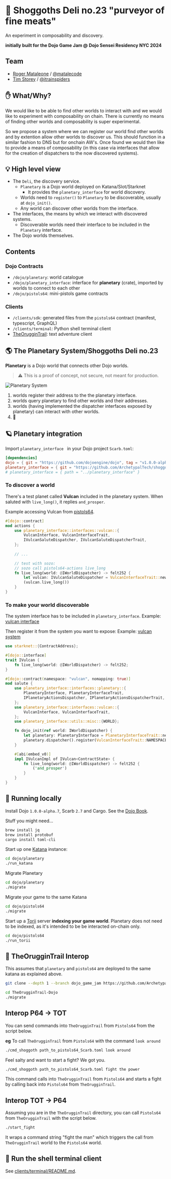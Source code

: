 # :octopus: Shoggoths Deli no.23 "purveyor of fine meats"

An experiment in composability and discovery.

**initially built for the Dojo Game Jam @ Dojo Sensei Residency NYC 2024**

## Team

* [Roger Mataleone](https://github.com/rsodre) / [@matalecode](https://x.com/matalecode)
* [Tim Storey](https://github.com/lbdl) / [@itrainspiders](https://x.com/itrainspiders)


## :raised_hand: What/Why?

We would like to be able to find other worlds to interact with and we would like to experiment with composability on chain.
There is currently no means of finding other worlds and composability is super experimental.

So we propose a system where we can register our world find other worlds and by extention allow other worlds to discover us.
This should function in a similar fashion to DNS but for onchain AW's. Once found we would then like to provide a means of composability (in this case via interfaces that allow for the creation of dispatchers to the now discovered systems).

## :bulb: High level view

* The `Deli`, the discovery service.
  * `Planetary` is a Dojo world deployed on Katana/Slot/Starknet
    * It provides the `planetary_interface` for world discovery.
  * Worlds need to `register()` to `Planetary` to be discoverable, usually at `dojo_init()`.
  * Any world can discover other worlds from the interface.
* The interfaces, the means by which we interact with discovered systems.
  * Discoverable worlds need their interface to be included in the `Planetary` interface.
* The Dojo worlds themselves.




## Contents
### Dojo Contracts

* `/dojo/planetary`: world catalogue
* `/dojo/planetary_interface`: interface for **planetary** (crate), imported by worlds to connect to each other
* `/dojo/pistols64`: mini-pistols game contracts

### Clients

* `/clients/sdk`: generated files from the `pistols64` contract (manifest, typescript, GraphQL)
* `/clients/terminal`: Python shell terminal client
* [TheOrugginTrail](https://github.com/ArchetypalTech/TheOrugginTrail-DoJo): text adventure client

## 🌎 The Planetary System/Shoggoths Deli no.23

**Planetary** is a Dojo world that connects other Dojo worlds.

> ⚠️ This is a proof of concept, not secure, not meant for production.


<!-- Things to do and consider for future developments:

* Some protection around who can register and unregister worlds. Adding the worlds class hashes to the interface and checking the caller class hash matches it.
 -->

![Planetary System](images/graph.png)

1. worlds register their address to the the planetary interface.
2. worlds query planetary to find other worlds and their addresses.
3. worlds (having implemented the dispatcher interfaces exposed by planetary) can interact with other worlds.
4. :bacon:

## 🪐 Planetary integration

Import `planetary_interface ` in your Dojo project `Scarb.toml`:

```toml
[dependencies]
dojo = { git = "https://github.com/dojoengine/dojo", tag = "v1.0.0-alpha.7" }
planetary_interface = { git = "https://github.com/ArchetypalTech/shoggoths-planetary-deli", branch = "main" }
# planetary_interface = { path = "../planetary_interface" }
```


### To discover a world

There's a test planet called **Vulcan** included in the planetary system. When saluted with `live_long()`, it replies `and_prosper`.

Example accessing Vulcan from [pistols64](/dojo/pistols64/src/systems/action.cairo).

```rust
#[dojo::contract]
mod actions {
    use planetary_interface::interfaces::vulcan::{
        VulcanInterface, VulcanInterfaceTrait,
        IVulcanSaluteDispatcher, IVulcanSaluteDispatcherTrait,
    };
    
    // ...

    // test with sozo:
    // sozo call pistols64-actions live_long
    fn live_long(world: @IWorldDispatcher) -> felt252 {
        let vulcan: IVulcanSaluteDispatcher = VulcanInterfaceTrait::new().dispatcher();
        (vulcan.live_long())
    }
}

```


### To make your world discoverable

The system interface has to be included in `planetary_interface`.
Example: [vulcan interface](/dojo/planetary_interface/src/interfaces/vulcan.cairo)

Then register it from the system you want to expose:
Example: [vulcan system](/dojo/planetary_interface/src/systems/vulcan.cairo)

```rust
use starknet::{ContractAddress};

#[dojo::interface]
trait IVulcan {
    fn live_long(world: @IWorldDispatcher) -> felt252;
}

#[dojo::contract(namespace: "vulcan", nomapping: true)]
mod salute {
    use planetary_interface::interfaces::planetary::{
        PlanetaryInterface, PlanetaryInterfaceTrait,
        IPlanetaryActionsDispatcher, IPlanetaryActionsDispatcherTrait,
    };
    use planetary_interface::interfaces::vulcan::{
        VulcanInterface, VulcanInterfaceTrait,
    };
    use planetary_interface::utils::misc::{WORLD};

    fn dojo_init(ref world: IWorldDispatcher) {
        let planetary: PlanetaryInterface = PlanetaryInterfaceTrait::new();
        planetary.dispatcher().register(VulcanInterfaceTrait::NAMESPACE, world.contract_address);
    }

    #[abi(embed_v0)]
    impl IVulcanImpl of IVulcan<ContractState> {
        fn live_long(world: @IWorldDispatcher) -> felt252 {
            ('and_prosper')
        }
    }
}

```


## 🚀 Running locally

Install Dojo `1.0.0-alpha.7`, Scarb `2.7` and Cargo. See the [Dojo Book](https://book.dojoengine.org/getting-started/).

Stuff you might need...

```sh
brew install jq
brew install protobuf
cargo install toml-cli
```

Start up one [Katana](https://book.dojoengine.org/toolchain/katana) instance:

```sh
cd dojo/planetary
./run_katana
```

Migrate Planetary

```sh
cd dojo/planetary
./migrate
```

Migrate your game to the same Katana

```sh
cd dojo/pistols64
./migrate
```

Start up a [Torii](https://book.dojoengine.org/toolchain/torii) server **indexing your game world**. Planetary does not need to be indexed, as it's intended to be be interacted on-chain only.

```sh
cd dojo/pistols64
./run_torii
```


## 🐙 TheOrugginTrail Interop

This assumes that `planetary` and `pistols64` are deployed to the same katana as explained above.

```sh
git clone --depth 1 --branch dojo_game_jam https://github.com/ArchetypalTech/TheOrugginTrail-DoJo.git 
```

```sh
cd TheOrugginTrail-Dojo
./migrate
```
## Interop P64 -> TOT
You can send commands into `TheOrugginTrail` from `Pistols64` from the script below.

__eg__ To call `TheOrugginTrail` from `Pistols64` with the command `look around`

```sh
./cmd_shoggoth path_to_pistols64_Scarb.toml look around
```

Feel salty and want to start a fight? We got you.

```sh
./cmd_shoggoth path_to_pistols64_Scarb.toml fight the power
```

This command calls into `TheOrugginTrail` from `Pistols64` and starts a fight by calling back into `Pistols64` from `TheOrugginTrail`.

## Interop TOT -> P64

Assuming you are in the `TheOrugginTrail` directory, you can call `Pistols64` from `TheOrugginTrail` with the script below.

```sh
./start_fight
```
It wraps a command string "fight the man" which triggers the call from `TheOrugginTrail` world to the `Pistols64` world.


  
## 💾 Run the shell terminal client

See [clients/terminal/README.md](clients/terminal/README.md).
